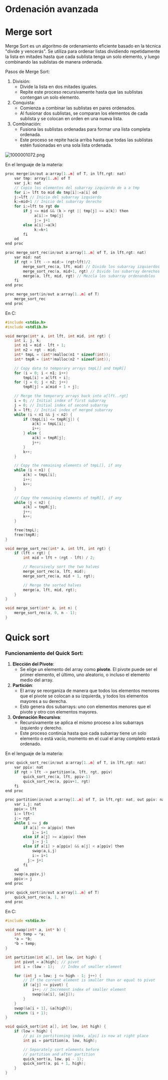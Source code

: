 # Ordenación avanzada

# Merge sort

Merge Sort es un algoritmo de ordenamiento eficiente basado en la técnica "divide y vencerás". Se utiliza para ordenar listas dividiendo repetidamente la lista en mitades hasta que cada sublista tenga un solo elemento, y luego combinando las sublistas de manera ordenada.

Pasos de Merge Sort:

1. División:
    - Divide la lista en dos mitades iguales.
    - Repite este proceso recursivamente hasta que las sublistas contengan un solo elemento.
2. Conquista:
    - Comienza a combinar las sublistas en pares ordenados.
    - Al fusionar dos sublistas, se comparan los elementos de cada sublista y se colocan en orden en una nueva lista.
3. Combinación:
    - Fusiona las sublistas ordenadas para formar una lista completa ordenada.
    - Este proceso se repite hacia arriba hasta que todas las sublistas estén fusionadas en una sola lista ordenada.

![1000001072.png](Ordenacio%CC%81n%20avanzada%20eb708038761b4de5adff7bf580ccadec/1000001072.png)

En el lenguaje de la materia:

```c
proc merge(in/out a:array[1..n] of T, in lft,rgt: nat)
	var tmp: array[1..n] of T
	var j,k: nat
	// Copio los elementos del subarray izquierdo de a a tmp
	for i:= lft to mid do tmp[i]:=a[i] od 
	j:=lft // Inicio del subarray izquierdo
	k:=mid+1 // Inicio del subarray derecho
	for i:=lft to rgt do 
		if j <= mid && (k > rgt || tmp[j] <= a[k]) then
		     a[i]:= tmp[j]
		     j:= j+1
		else a[i]:=a[k]
   		     k:=k+1
		fi
	od
end proc

proc merge_sort_rec(in/out a:array[1..n] of T, in lft,rgt: nat)
	var mid: nat
	if rgt > lft --> mid:= (rgt+lft)/2
		merge_sort_rec(a, lft, mid) // Divido los subarray izquierdos
		merge_sort_rec(a, mid+1, rgt) // Divido los subarray derechos
		merge(a, lft, mid, rgt) // Mezcla los subarray ordenandolos
	fi
end proc

proc merge_sort(in/out a:array[1..n] of T)
	merge_sort_rec
end proc
```

En C:

```c
#include <stdio.h>
#include <stdlib.h>

void merge(int* a, int lft, int mid, int rgt) {
    int i, j, k;
    int n1 = mid - lft + 1;
    int n2 = rgt - mid;
    int* tmpL = (int*)malloc(n1 * sizeof(int));
    int* tmpR = (int*)malloc(n2 * sizeof(int));

    // Copy data to temporary arrays tmpL[] and tmpR[]
    for (i = 0; i < n1; i++)
        tmpL[i] = a[lft + i];
    for (j = 0; j < n2; j++)
        tmpR[j] = a[mid + 1 + j];

    // Merge the temporary arrays back into a[lft..rgt]
    i = 0; // Initial index of first subarray
    j = 0; // Initial index of second subarray
    k = lft; // Initial index of merged subarray
    while (i < n1 && j < n2) {
        if (tmpL[i] <= tmpR[j]) {
            a[k] = tmpL[i];
            i++;
        } else {
            a[k] = tmpR[j];
            j++;
        }
        k++;
    }

    // Copy the remaining elements of tmpL[], if any
    while (i < n1) {
        a[k] = tmpL[i];
        i++;
        k++;
    }

    // Copy the remaining elements of tmpR[], if any
    while (j < n2) {
        a[k] = tmpR[j];
        j++;
        k++;
    }

    free(tmpL);
    free(tmpR);
}

void merge_sort_rec(int* a, int lft, int rgt) {
    if (lft < rgt) {
        int mid = lft + (rgt - lft) / 2;

        // Recursively sort the two halves
        merge_sort_rec(a, lft, mid);
        merge_sort_rec(a, mid + 1, rgt);

        // Merge the sorted halves
        merge(a, lft, mid, rgt);
    }
}

void merge_sort(int* a, int n) {
    merge_sort_rec(a, 0, n - 1);
}
```

# Quick sort

### Funcionamiento del Quick Sort:

1. **Elección del Pivote**:
    - Se elige un elemento del array como **pivote**. El pivote puede ser el primer elemento, el último, uno aleatorio, o incluso el elemento medio del array.
2. **Partición**:
    - El array se reorganiza de manera que todos los elementos menores que el pivote se colocan a su izquierda, y todos los elementos mayores a su derecha.
    - Esto genera dos subarrays: uno con elementos menores que el pivote y otro con elementos mayores.
3. **Ordenación Recursiva**:
    - Recursivamente se aplica el mismo proceso a los subarrays izquierdo y derecho.
    - Este proceso continúa hasta que cada subarray tiene un solo elemento o está vacío, momento en el cual el array completo estará ordenado.

En el lenguaje de la materia:

```c
proc quick_sort_rec(in/out a:array[1..n] of T, in lft,rgt: nat)
	var ppiv: nat
	if rgt > lft -> partition(a, lft, rgt, ppiv)
		quick_sort_rec(a, lft, ppiv-1)
		quick_sort_rec(a, ppiv+1, rgt)
	fi
end proc

proc partition(in/out a:array[1..n] of T, in lft,rgt: nat, out ppiv: nat)
	var i,j: nat
	ppiv:= lft
	i:= lft+1
	j:= rgt
	while i <= j do 
		if a[i] <= a[ppiv] then 
			i:= i+1
		else if a[j] >= a[ppiv] then 
			j:= j-1
		else if a[i] > a[ppiv] && a[j] < a[ppiv] then
			swap(a,i,j)											    		    
			i:= i+1
		  j:= j+1
		fi
	od
	swap(a,ppiv,j)
	ppiv:= j
end proc

proc quick_sort(in/out a:array[1..n] of T)
	quick_sort_rec(a, 1, n)
end proc
```

En C:

```c
#include <stdio.h>

void swap(int* a, int* b) {
    int temp = *a;
    *a = *b;
    *b = temp;
}

int partition(int a[], int low, int high) {
    int pivot = a[high]; // pivot
    int i = (low - 1);   // Index of smaller element

    for (int j = low; j <= high - 1; j++) {
        // If the current element is smaller than or equal to pivot
        if (a[j] <= pivot) {
            i++; // Increment index of smaller element
            swap(&a[i], &a[j]);
        }
    }
    swap(&a[i + 1], &a[high]);
    return (i + 1);
}

void quick_sort(int a[], int low, int high) {
    if (low < high) {
        // pi is partitioning index, a[pi] is now at right place
        int pi = partition(a, low, high);

        // Separately sort elements before
        // partition and after partition
        quick_sort(a, low, pi - 1);
        quick_sort(a, pi + 1, high);
    }
}
```
